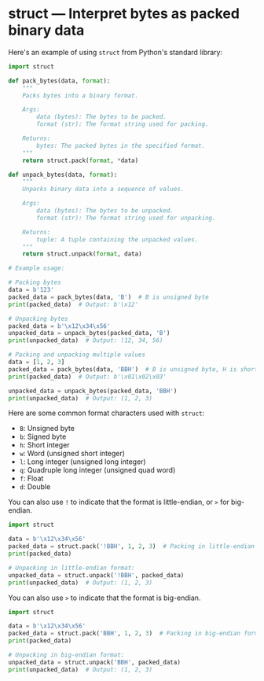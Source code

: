 # struct — Interpret bytes as packed binary data

Here's an example of using `struct` from Python's standard library:

```python
import struct

def pack_bytes(data, format):
    """
    Packs bytes into a binary format.

    Args:
        data (bytes): The bytes to be packed.
        format (str): The format string used for packing.

    Returns:
        bytes: The packed bytes in the specified format.
    """
    return struct.pack(format, *data)

def unpack_bytes(data, format):
    """
    Unpacks binary data into a sequence of values.

    Args:
        data (bytes): The bytes to be unpacked.
        format (str): The format string used for unpacking.

    Returns:
        tuple: A tuple containing the unpacked values.
    """
    return struct.unpack(format, data)

# Example usage:

# Packing bytes
data = b'123'
packed_data = pack_bytes(data, 'B')  # B is unsigned byte
print(packed_data)  # Output: b'\x12'

# Unpacking bytes
packed_data = b'\x12\x34\x56'
unpacked_data = unpack_bytes(packed_data, 'B')
print(unpacked_data)  # Output: (12, 34, 56)

# Packing and unpacking multiple values
data = [1, 2, 3]
packed_data = pack_bytes(data, 'BBH')  # B is unsigned byte, H is short integer
print(packed_data)  # Output: b'\x01\x02\x03'

unpacked_data = unpack_bytes(packed_data, 'BBH')
print(unpacked_data)  # Output: (1, 2, 3)
```

Here are some common format characters used with `struct`:

*   `B`: Unsigned byte
*   `b`: Signed byte
*   `h`: Short integer
*   `w`: Word (unsigned short integer)
*   `l`: Long integer (unsigned long integer)
*   `q`: Quadruple long integer (unsigned quad word)
*   `f`: Float
*   `d`: Double

You can also use `!` to indicate that the format is little-endian, or `>` for big-endian.

```python
import struct

data = b'\x12\x34\x56'
packed_data = struct.pack('!BBH', 1, 2, 3)  # Packing in little-endian format
print(packed_data)

# Unpacking in little-endian format:
unpacked_data = struct.unpack('!BBH', packed_data)
print(unpacked_data)  # Output: (1, 2, 3)
```

You can also use `>` to indicate that the format is big-endian.

```python
import struct

data = b'\x12\x34\x56'
packed_data = struct.pack('BBH', 1, 2, 3)  # Packing in big-endian format
print(packed_data)

# Unpacking in big-endian format:
unpacked_data = struct.unpack('BBH', packed_data)
print(unpacked_data)  # Output: (1, 2, 3)
```
